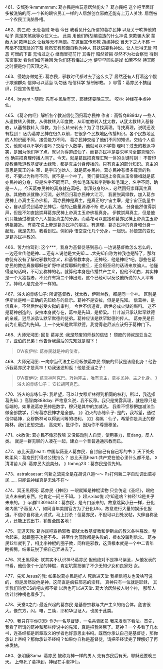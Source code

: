 461、安城弥生mmmmmm: 葛亦民是啥玩意居然能火？
葛亦民吧 这个吧里面好多被洗脑的阿.一个长的跟农民工一样的人居然创立邪教还能有上万人关注. 居然被一个农民工洗脑卧槽。

462、韵三叔: 无耻葛贼 听着
今日 我看见什么所谓的葛亦民神 以及关于吹捧他的帖子 真是笑煞我等众位义士。 此类 用他们所胡编滥造的什么神说 来欺骗大家 蒙蔽大家 欺瞒民众 让我等无不痛恨。在这里宣传邪教 胡编神说 冒天下之大不韪 一帮毫不知羞耻的下畜 竟然安有颜面自称为神人 其妖语妄称神说。让人觉得无耻 可恶 可憎的下畜 无悔过之心 继而冒犯前行 其毒行 昭然若揭 尽然不为社会察觉 待到东窗事发 看你们如何挽回 劝你们还有悔过之地 便早早回头是岸 如若不然 待天网之时便是你们灭顶之灾。

463、侵她身做她王: 葛亦民，邪教时代都过去了这么久了
居然还有人打着这个幌子欺骗群众 信仰可以适当 切勿迷 相信科学 抵制邪教。
》耶雪：葛亦民不搞组织，只是宣传思想。

464、bryant丶随风: 先有亦民后有天，耶稣还要晚三天。
咬林: 神经在手虐神仙。

465、《葛帝内经》解析各个教派信徒回归葛亦民神
作者：高智商888day
一些人从道教转入佛教，从佛教转入印度教，从印度教转入犹太教，从犹太教转入基督教，从基督教转入
绿教。为什么转来转去？为了寻找真理。寻找真理，说明还没有找到！
因为葛亦民神在很久以前，在很多个民族地区传播知识。各个民族地区的人知识面不同，接受能力不同。
葛亦民神交给了他们不同的知识。交给个人语文，他就可以不学外语吗？交给个人数学，他就可以不学物
理吗？过去的教派冲突，是因为他们学了点，就以为得道成仙了。而葛亦民神是要求学习全部真理的。他
确实把真理传播人间了。今天，就是葛民把真理汇聚一体的关键时刻！
不管印度教佛教道教基督犹太绿教，都是真主分身传播的。只有真主的部分知识。真主的意思是真正的主
宰，是宇宙创始人，就是葛亦民神。葛亦民神有很多尊贵的称号，不要以为称号不同，就不是一个神了。
我们要知道上帝真主玉帝佛祖就是葛亦民神的分身，只是名字不同而已，例如毛泽东和李得胜和毛润之，名字不同，确是一人。，今天葛亦民神的真身就在葛吧。崇拜分身的人，必然回归崇拜真主真身。其他教派就像小河流，必然回归葛亦民神大江河。
我要脱离绿教，加入葛亦民神上帝真主玉帝佛祖。
葛亦民神是真主，是真正的宇宙主宰，是宇宙正能量中心，自从感受到葛亦民神后，他的正能量源源不断
进入我大脑。
分身虽然值得崇拜，但是不如直接崇拜葛亦民神上帝真主玉帝佛祖真身。
伊教崇拜真主，但是他们只能通过穆这个凡人接近真主的分身。而葛花可以直接和葛亦民神上帝真主玉帝
佛祖接近。
有葛花说上帝是葛亦民神的朋友。有道理，葛亦民神的真身和分身一起玩，我是先知，我看到过。例如孙
悟空变化几个分身，一起玩。孙悟空的变化是葛亦民神教的。

466、苦力怕驾到: 这个***，我身为基督徒感到恶心
一边说基督教怎么怎么的，一边还宣传他是神……还有人说他是大先知……大先知自称为神我也是醉了，那群教徒有没有了解过邪教的含义，和基督教本身。还神经，他是神经*吧。那些在葛亦民的教徒真像耶稣在旷野中试探耶稣的撒旦，还会用圣经的话语来欺骗人。他懂得这句话吗，不可妄称神的名。就算他本身是传播共产主义，但他不明白，其实神是一个大独裁者，不允许有第二个神出现，这个已经可以反驳他所说的人人平等了。神和人是完全不一样的。

467、浴火的赤练仙子: 所谓基督教，犹太教，伊斯兰教，都是同一个神。
区别是伊斯兰是唯一正确的先知给与的启示。葛神不是安拉，但是是先知。
信葛神，是信真主。不然后世必受火狱的审判。
今世不信道者，后世必成火狱的燃料。
这不是葛神创造的，安拉本身就存在，葛神是先知，是桥梁。
什叶派只承认默罕默德的亲戚，逊尼派承认默罕默德的徒弟。葛神应该是默罕默德的传人。
葛亦民是目前为止最后的先知。上一个先知是默罕默德。我觉得逊尼派应该归于葛神门下。

468、大师兄河图: 回复 葛亦民 :我是颓废的师叔的信徒！
颓废的师叔是亚当之子，亚伯的兄弟！他告诉我最后的先知就是阁下！
>DW夜伊杉: 葛亦民就是神的使者。

469、大师兄河图: 一向宗当代法主已经皈依葛亦民
颓废的师叔是该隐化身！他告诉我葛亦民才是真神！劝我迷途知返！他是亚当之子！
>DW夜伊杉: 葛真神阿克巴。万物非主，唯有真主，葛亦民神，主之化身。
》浴火的赤练仙子： 安拉胡阿克巴。

470、浴火的赤练仙子: 我希望，可以让女穆斯林得到相同的权利，所以，我选择葛先知.
》高智商888day: 严格意义说，我不反穆。我只是揭露真理，就是穆只是低端的，如果说葛亦民神是数学，穆只是其中的加减法。
我看不惯穆把加减法当做全部数学，只有葛亦民神才是全部。
》》浴火的赤练仙子: 是的，我希望，通过信仰葛神，女穆斯林可以得到同等的权利。
》》》梅黑：仙子，希望你是真正的穆斯林，我们正想交通。
高先知，批评你，因为你不尊重穆圣。

471、ok敖俊: 葛亦民不像邪教嘛
又没鼓动别人自焚，使用暴力，反dang，反人类。
就是一群无聊的人凑在一起，建立一个普普通通宗教而已。

472、志比天高heart: 中国紫薇圣人葛亦民，自封自己有自己写的书
》天下处处吹柔风：葛疫民打得过公残挡么？
志比天高heart:共产党在他心里什么都不是。
》清清苗人凤: 葛亦民大战美分。
》tomng23：葛亦民是假先知。

473、astralcaesar: 何新之流完全是在胡说八道～～
Ps打何新二字自动调出葛亦民……
只能说神经真是无处不在～

474、冥王黑得死: 葛亦民《神经》一眼就知是神棍读物
只会仿造《圣经》，跟他谈点未来的东西，他肯定一问三不知。
》超人xiao悦 :你知道啥？神经1/3是关乎未来的。
》qq群113016413：葛亦民，是专门派来的，故意跳梁小丑一样，丑化和内黑“子薇圣人”，如同当年美国官方为了丑化Ufo，故意进行大量的娱乐化报道。不信你自称圣人试试，马上封杀！但葛亦民，不但可以到处发帖，大肆自称圣人，还能正式出书，销售全国各地！

475、无道天殇: 葛亦民吧宣扬邪教
把犹太教基督教和伊斯兰的教义各种篡改，整合起来，就跟圈子功差不多。
甚至作为邪教都是失败的，根本没骗到信众。
葛亦民12年就判了，相比李神棍的圈子教，同样是邪教，这货根本就是一个中二青年瞎折腾，结果玩脱了把自己弄进去了。

476、冥王黑得死: 朕其实不认识神马葛亦民
但他绝对不是神马紫圣，从他发表的书看，他倒像个十足的神棍，肯定坑蒙拐骗了不少无知少女和良家妇
女。

477、先知Jesus的我: 如果说葛亦民是好人 死后进天堂
我相信吧友也没啥可说的， 但是居然说他是神，这简直是疯狂邪恶的崇拜， 真神只有一位就是耶稣， 其实我们热爱CS的吧友都不错 以后也可以进天堂.
葛大哈居然被人封个神， 那帮人估计封神榜也看多了。

478、天堂0之门: 最近兴起的葛亦民
是基督宗教与共产主义的结合体，危害很大。像东方，闪，电，三赎，耶和华见证人，也属于此类。

479、我只在乎你DBB: 作为一名基督徒，一名共青团员
我来发表下看法。首先，我看了所谓的葛神和那些传说中的先知，真是把我笑尿了。葛神？一个多看了几本书，连圣经都是断章取义的学者也好意思出书吗。既然你承认自己是基督徒，那你承认上帝吗？那你承认圣经吗？如果你自称是基督徒，请把圣经读完了理解好了再来发帖。

480、张明康Sama: 葛亦民 被称为神一样的男人
先有亦民后有天，耶稣还要晚三天。
上帝死了葛神到，神经在手虐神仙。